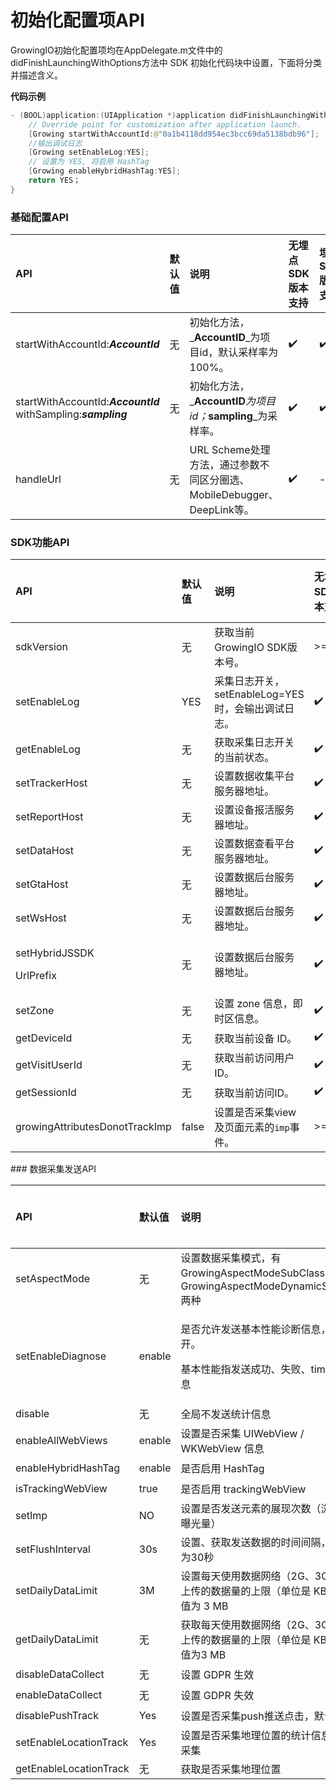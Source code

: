 # 初始化配置项API

GrowingIO初始化配置项均在AppDelegate.m文件中的didFinishLaunchingWithOptions方法中 SDK 初始化代码块中设置，下面将分类并描述含义。

**代码示例**

```swift
- (BOOL)application:(UIApplication *)application didFinishLaunchingWithOptions:(NSDictionary *)launchOptions {
    // Override point for customization after application launch.
    [Growing startWithAccountId:@"0a1b4118dd954ec3bcc69da5138bdb96"];
    //输出调试日志
    [Growing setEnableLog:YES];
    // 设置为 YES, 将启用 HashTag
    [Growing enableHybridHashTag:YES];
    return YES；
}
```

### 基础配置API

| API | 默认值 | 说明 | 无埋点SDK版本支持 | 埋点SDK版本支持 |
| :--- | :--- | :--- | :--- | :--- |
| startWithAccountId:_**AccountId**_  | 无 | 初始化方法，_**AccountID**_为项目id，默认采样率为100%。 | ✔️ | ✔️ |
| startWithAccountId:_**AccountId**_ withSampling:_**sampling**_ | 无 | 初始化方法，_**AccountID**_为项目id；_**sampling**_为采样率。 | ✔️ | ✔️ |
| handleUrl | 无 | URL Scheme处理方法，通过参数不同区分圈选、MobileDebugger、DeepLink等。 | ✔️ | - |

### SDK功能API

<table>
  <thead>
    <tr>
      <th style="text-align:left">API</th>
      <th style="text-align:left">&#x9ED8;&#x8BA4;&#x503C;</th>
      <th style="text-align:left">&#x8BF4;&#x660E;</th>
      <th style="text-align:left">&#x65E0;&#x57CB;&#x70B9;SDK&#x7248;&#x672C;&#x652F;&#x6301;</th>
      <th style="text-align:left">&#x57CB;&#x70B9;SDK&#x7248;&#x672C;&#x652F;&#x6301;</th>
    </tr>
  </thead>
  <tbody>
    <tr>
      <td style="text-align:left">sdkVersion</td>
      <td style="text-align:left">&#x65E0;</td>
      <td style="text-align:left">&#x83B7;&#x53D6;&#x5F53;&#x524D;GrowingIO SDK&#x7248;&#x672C;&#x53F7;&#x3002;</td>
      <td
      style="text-align:left">&gt;=2.0.0</td>
        <td style="text-align:left">-</td>
    </tr>
    <tr>
      <td style="text-align:left">setEnableLog</td>
      <td style="text-align:left">YES</td>
      <td style="text-align:left">&#x91C7;&#x96C6;&#x65E5;&#x5FD7;&#x5F00;&#x5173;&#xFF0C;setEnableLog=YES&#x65F6;&#xFF0C;&#x4F1A;&#x8F93;&#x51FA;&#x8C03;&#x8BD5;&#x65E5;&#x5FD7;&#x3002;</td>
      <td
      style="text-align:left">&#x2714;&#xFE0F;</td>
        <td style="text-align:left">&#x2714;&#xFE0F;</td>
    </tr>
    <tr>
      <td style="text-align:left">getEnableLog</td>
      <td style="text-align:left">&#x65E0;</td>
      <td style="text-align:left">&#x83B7;&#x53D6;&#x91C7;&#x96C6;&#x65E5;&#x5FD7;&#x5F00;&#x5173;&#x7684;&#x5F53;&#x524D;&#x72B6;&#x6001;&#x3002;</td>
      <td
      style="text-align:left">&#x2714;&#xFE0F;</td>
        <td style="text-align:left">&#x2714;&#xFE0F;</td>
    </tr>
    <tr>
      <td style="text-align:left">setTrackerHost</td>
      <td style="text-align:left">&#x65E0;</td>
      <td style="text-align:left">&#x8BBE;&#x7F6E;&#x6570;&#x636E;&#x6536;&#x96C6;&#x5E73;&#x53F0;&#x670D;&#x52A1;&#x5668;&#x5730;&#x5740;&#x3002;</td>
      <td
      style="text-align:left">&#x2714;&#xFE0F;</td>
        <td style="text-align:left">&#x2714;&#xFE0F;</td>
    </tr>
    <tr>
      <td style="text-align:left">setReportHost</td>
      <td style="text-align:left">&#x65E0;</td>
      <td style="text-align:left">&#x8BBE;&#x7F6E;&#x8BBE;&#x5907;&#x62A5;&#x6D3B;&#x670D;&#x52A1;&#x5668;&#x5730;&#x5740;&#x3002;</td>
      <td
      style="text-align:left">&#x2714;&#xFE0F;</td>
        <td style="text-align:left">&#x2714;&#xFE0F;</td>
    </tr>
    <tr>
      <td style="text-align:left">setDataHost</td>
      <td style="text-align:left">&#x65E0;</td>
      <td style="text-align:left">&#x8BBE;&#x7F6E;&#x6570;&#x636E;&#x67E5;&#x770B;&#x5E73;&#x53F0;&#x670D;&#x52A1;&#x5668;&#x5730;&#x5740;&#x3002;</td>
      <td
      style="text-align:left">&#x2714;&#xFE0F;</td>
        <td style="text-align:left">&#x2714;&#xFE0F;</td>
    </tr>
    <tr>
      <td style="text-align:left">setGtaHost</td>
      <td style="text-align:left">&#x65E0;</td>
      <td style="text-align:left">&#x8BBE;&#x7F6E;&#x6570;&#x636E;&#x540E;&#x53F0;&#x670D;&#x52A1;&#x5668;&#x5730;&#x5740;&#x3002;</td>
      <td
      style="text-align:left">&#x2714;&#xFE0F;</td>
        <td style="text-align:left">&#x2714;&#xFE0F;</td>
    </tr>
    <tr>
      <td style="text-align:left">setWsHost</td>
      <td style="text-align:left">&#x65E0;</td>
      <td style="text-align:left">&#x8BBE;&#x7F6E;&#x6570;&#x636E;&#x540E;&#x53F0;&#x670D;&#x52A1;&#x5668;&#x5730;&#x5740;&#x3002;</td>
      <td
      style="text-align:left">&#x2714;&#xFE0F;</td>
        <td style="text-align:left">&#x2714;&#xFE0F;</td>
    </tr>
    <tr>
      <td style="text-align:left">
        <p>setHybridJSSDK</p>
        <p>UrlPrefix</p>
      </td>
      <td style="text-align:left">&#x65E0;</td>
      <td style="text-align:left">&#x8BBE;&#x7F6E;&#x6570;&#x636E;&#x540E;&#x53F0;&#x670D;&#x52A1;&#x5668;&#x5730;&#x5740;&#x3002;</td>
      <td
      style="text-align:left">&#x2714;&#xFE0F;</td>
        <td style="text-align:left">-</td>
    </tr>
    <tr>
      <td style="text-align:left">setZone</td>
      <td style="text-align:left">&#x65E0;</td>
      <td style="text-align:left">&#x8BBE;&#x7F6E; zone &#x4FE1;&#x606F;&#xFF0C;&#x5373;&#x65F6;&#x533A;&#x4FE1;&#x606F;&#x3002;</td>
      <td
      style="text-align:left">&#x2714;&#xFE0F;</td>
        <td style="text-align:left">&#x2714;&#xFE0F;</td>
    </tr>
    <tr>
      <td style="text-align:left">getDeviceId</td>
      <td style="text-align:left">&#x65E0;</td>
      <td style="text-align:left">&#x83B7;&#x53D6;&#x5F53;&#x524D;&#x8BBE;&#x5907; ID&#x3002;</td>
      <td style="text-align:left">&#x2714;&#xFE0F;</td>
      <td style="text-align:left">&#x2714;&#xFE0F;</td>
    </tr>
    <tr>
      <td style="text-align:left">getVisitUserId</td>
      <td style="text-align:left">&#x65E0;</td>
      <td style="text-align:left">&#x83B7;&#x53D6;&#x5F53;&#x524D;&#x8BBF;&#x95EE;&#x7528;&#x6237;ID&#x3002;</td>
      <td
      style="text-align:left">&#x2714;&#xFE0F;</td>
        <td style="text-align:left">&#x2714;&#xFE0F;</td>
    </tr>
    <tr>
      <td style="text-align:left">getSessionId</td>
      <td style="text-align:left">&#x65E0;</td>
      <td style="text-align:left">&#x83B7;&#x53D6;&#x5F53;&#x524D;&#x8BBF;&#x95EE;ID&#x3002;</td>
      <td style="text-align:left">&#x2714;&#xFE0F;</td>
      <td style="text-align:left">&#x2714;&#xFE0F;</td>
    </tr>
    <tr>
      <td style="text-align:left">growingAttributesDonotTrackImp</td>
      <td style="text-align:left">false</td>
      <td style="text-align:left">&#x8BBE;&#x7F6E;&#x662F;&#x5426;&#x91C7;&#x96C6;view&#x53CA;&#x9875;&#x9762;&#x5143;&#x7D20;&#x7684;<code>imp</code>&#x4E8B;&#x4EF6;&#x3002;</td>
      <td
      style="text-align:left">&gt;=2.6.7</td>
        <td style="text-align:left">-</td>
    </tr>
  </tbody>
</table>### 数据采集发送API

<table>
  <thead>
    <tr>
      <th style="text-align:left">API</th>
      <th style="text-align:left">&#x9ED8;&#x8BA4;&#x503C;</th>
      <th style="text-align:left">&#x8BF4;&#x660E;</th>
      <th style="text-align:left">&#x65E0;&#x57CB;&#x70B9;SDK&#x7248;&#x672C;&#x652F;&#x6301;</th>
      <th style="text-align:left">&#x57CB;&#x70B9;SDK&#x7248;&#x672C;&#x652F;&#x6301;</th>
    </tr>
  </thead>
  <tbody>
    <tr>
      <td style="text-align:left">setAspectMode</td>
      <td style="text-align:left">&#x65E0;</td>
      <td style="text-align:left">&#x8BBE;&#x7F6E;&#x6570;&#x636E;&#x91C7;&#x96C6;&#x6A21;&#x5F0F;&#xFF0C;&#x6709;
        GrowingAspectModeSubClass &#x548C; GrowingAspectModeDynamicSwizzling &#x4E24;&#x79CD;</td>
      <td
      style="text-align:left">&#x2714;&#xFE0F;</td>
        <td style="text-align:left">&#x2714;&#xFE0F;</td>
    </tr>
    <tr>
      <td style="text-align:left">setEnableDiagnose</td>
      <td style="text-align:left">enable</td>
      <td style="text-align:left">
        <p>&#x662F;&#x5426;&#x5141;&#x8BB8;&#x53D1;&#x9001;&#x57FA;&#x672C;&#x6027;&#x80FD;&#x8BCA;&#x65AD;&#x4FE1;&#x606F;&#xFF0C;&#x9ED8;&#x8BA4;&#x4E3A;&#x5F00;&#x3002;</p>
        <p>&#x57FA;&#x672C;&#x6027;&#x80FD;&#x6307;&#x53D1;&#x9001;&#x6210;&#x529F;&#x3001;&#x5931;&#x8D25;&#x3001;timeout&#x7B49;&#x4FE1;&#x606F;</p>
      </td>
      <td style="text-align:left">&#x2714;&#xFE0F;</td>
      <td style="text-align:left">&#x2714;&#xFE0F;</td>
    </tr>
    <tr>
      <td style="text-align:left">disable</td>
      <td style="text-align:left">&#x65E0;</td>
      <td style="text-align:left">&#x5168;&#x5C40;&#x4E0D;&#x53D1;&#x9001;&#x7EDF;&#x8BA1;&#x4FE1;&#x606F;</td>
      <td
      style="text-align:left">&#x2714;&#xFE0F;</td>
        <td style="text-align:left">&#x2714;&#xFE0F;</td>
    </tr>
    <tr>
      <td style="text-align:left">enableAllWebViews</td>
      <td style="text-align:left">enable</td>
      <td style="text-align:left">&#x8BBE;&#x7F6E;&#x662F;&#x5426;&#x91C7;&#x96C6; UIWebView / WKWebView
        &#x4FE1;&#x606F;</td>
      <td style="text-align:left">&#x2714;&#xFE0F;</td>
      <td style="text-align:left">-</td>
    </tr>
    <tr>
      <td style="text-align:left">enableHybridHashTag</td>
      <td style="text-align:left">enable</td>
      <td style="text-align:left">&#x662F;&#x5426;&#x542F;&#x7528; HashTag</td>
      <td style="text-align:left">&#x2714;&#xFE0F;</td>
      <td style="text-align:left">-</td>
    </tr>
    <tr>
      <td style="text-align:left">isTrackingWebView</td>
      <td style="text-align:left">true</td>
      <td style="text-align:left">&#x662F;&#x5426;&#x542F;&#x7528; trackingWebView</td>
      <td style="text-align:left">&#x2714;&#xFE0F;</td>
      <td style="text-align:left">-</td>
    </tr>
    <tr>
      <td style="text-align:left">setImp</td>
      <td style="text-align:left">NO</td>
      <td style="text-align:left">&#x8BBE;&#x7F6E;&#x662F;&#x5426;&#x53D1;&#x9001;&#x5143;&#x7D20;&#x7684;&#x5C55;&#x73B0;&#x6B21;&#x6570;&#xFF08;&#x6D4F;&#x89C8;&#x91CF;&#x3001;&#x66DD;&#x5149;&#x91CF;&#xFF09;</td>
      <td
      style="text-align:left">&#x2714;&#xFE0F;</td>
        <td style="text-align:left">-</td>
    </tr>
    <tr>
      <td style="text-align:left">setFlushInterval</td>
      <td style="text-align:left">30s</td>
      <td style="text-align:left">&#x8BBE;&#x7F6E;&#x3001;&#x83B7;&#x53D6;&#x53D1;&#x9001;&#x6570;&#x636E;&#x7684;&#x65F6;&#x95F4;&#x95F4;&#x9694;&#xFF0C;&#x9ED8;&#x8BA4;&#x503C;&#x4E3A;30&#x79D2;</td>
      <td
      style="text-align:left">&#x2714;&#xFE0F;</td>
        <td style="text-align:left">&#x2714;&#xFE0F;</td>
    </tr>
    <tr>
      <td style="text-align:left">setDailyDataLimit</td>
      <td style="text-align:left">3M</td>
      <td style="text-align:left">&#x8BBE;&#x7F6E;&#x6BCF;&#x5929;&#x4F7F;&#x7528;&#x6570;&#x636E;&#x7F51;&#x7EDC;&#xFF08;2G&#x3001;3G&#x3001;4G&#xFF09;&#x4E0A;&#x4F20;&#x7684;&#x6570;&#x636E;&#x91CF;&#x7684;&#x4E0A;&#x9650;&#xFF08;&#x5355;&#x4F4D;&#x662F;
        KB&#xFF09;&#xFF0C;&#x9ED8;&#x8BA4;&#x503C;&#x4E3A; 3 MB</td>
      <td style="text-align:left">&#x2714;&#xFE0F;</td>
      <td style="text-align:left">&#x2714;&#xFE0F;</td>
    </tr>
    <tr>
      <td style="text-align:left">getDailyDataLimit</td>
      <td style="text-align:left">&#x65E0;</td>
      <td style="text-align:left">&#x83B7;&#x53D6;&#x6BCF;&#x5929;&#x4F7F;&#x7528;&#x6570;&#x636E;&#x7F51;&#x7EDC;&#xFF08;2G&#x3001;3G&#x3001;4G&#xFF09;&#x4E0A;&#x4F20;&#x7684;&#x6570;&#x636E;&#x91CF;&#x7684;&#x4E0A;&#x9650;&#xFF08;&#x5355;&#x4F4D;&#x662F;
        KB&#xFF09;&#xFF0C;&#x9ED8;&#x8BA4;&#x503C;&#x4E3A;3 MB</td>
      <td style="text-align:left">&#x2714;&#xFE0F;</td>
      <td style="text-align:left">&#x2714;&#xFE0F;</td>
    </tr>
    <tr>
      <td style="text-align:left">disableDataCollect</td>
      <td style="text-align:left">&#x65E0;</td>
      <td style="text-align:left">&#x8BBE;&#x7F6E; GDPR &#x751F;&#x6548;</td>
      <td style="text-align:left">&#x2714;&#xFE0F;</td>
      <td style="text-align:left">&#x2714;&#xFE0F;</td>
    </tr>
    <tr>
      <td style="text-align:left">enableDataCollect</td>
      <td style="text-align:left">&#x65E0;</td>
      <td style="text-align:left">&#x8BBE;&#x7F6E; GDPR &#x5931;&#x6548;</td>
      <td style="text-align:left">&#x2714;&#xFE0F;</td>
      <td style="text-align:left">&#x2714;&#xFE0F;</td>
    </tr>
    <tr>
      <td style="text-align:left">disablePushTrack</td>
      <td style="text-align:left">Yes</td>
      <td style="text-align:left">&#x8BBE;&#x7F6E;&#x662F;&#x5426;&#x91C7;&#x96C6;push&#x63A8;&#x9001;&#x70B9;&#x51FB;&#xFF0C;&#x9ED8;&#x8BA4;&#x4E0D;&#x91C7;&#x96C6;</td>
      <td
      style="text-align:left">&#x2714;&#xFE0F;</td>
        <td style="text-align:left">-</td>
    </tr>
    <tr>
      <td style="text-align:left">setEnableLocationTrack</td>
      <td style="text-align:left">Yes</td>
      <td style="text-align:left">&#x8BBE;&#x7F6E;&#x662F;&#x5426;&#x91C7;&#x96C6;&#x5730;&#x7406;&#x4F4D;&#x7F6E;&#x7684;&#x7EDF;&#x8BA1;&#x4FE1;&#x606F;&#xFF0C;&#x9ED8;&#x8BA4;&#x91C7;&#x96C6;</td>
      <td
      style="text-align:left">&gt;=2.8.6</td>
        <td style="text-align:left">-</td>
    </tr>
    <tr>
      <td style="text-align:left">getEnableLocationTrack</td>
      <td style="text-align:left">&#x65E0;</td>
      <td style="text-align:left">&#x83B7;&#x53D6;&#x662F;&#x5426;&#x91C7;&#x96C6;&#x5730;&#x7406;&#x4F4D;&#x7F6E;</td>
      <td
      style="text-align:left">&gt;=2.8.6</td>
        <td style="text-align:left">-</td>
    </tr>
  </tbody>
</table>